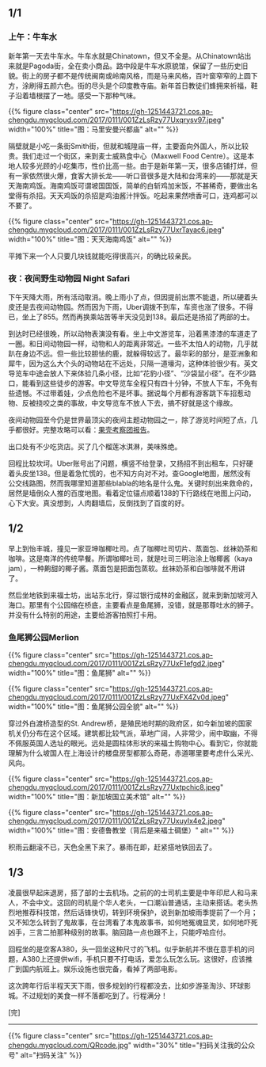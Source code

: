 
## 1/1

### 上午：牛车水

新年第一天去牛车水。牛车水就是Chinatown，但又不全是。从Chinatown站出来就是Pagoda街，全在卖小商品。路中段是牛车水原貌馆，保留了一些历史旧貌。街上的房子都不是传统闽南或岭南风格​，而是马来风格，百叶窗窄窄的上圆下方，涂刷得五颜六色。街的尽头是个印度教寺庙。新年首日教徒们蜂拥来祈福，鞋子沿着墙根摆了一地。感受一下那种气味。

{{% figure class="center" src="https://gh-1251443721.cos.ap-chengdu.myqcloud.com/2017/0111/001ZzLsRzy77Uxqrysv97.jpeg" width="100%" title="图：马里安曼兴都庙" alt="" %}}

​隔壁就是小吃一条街Smith街，但就和城隍庙一样，主要面向外国人，所以比较贵。我们走过一个街区，来到麦士威熟食中心（Maxwell Food Centre）。这是本地人较多光顾的小吃集市，性价比高一些。由于是新年第一天，很多店铺打烊，但有一家依然很火爆，食客大排长龙——听口音很多是大陆和台湾来的——那就是天天海南鸡饭。海南鸡饭可谓坡国国饭，简单的白斩鸡加米饭，不甚稀奇，要做出名堂得有杀招。天天鸡饭的杀招是鸡油酱汁拌饭​。吃起来果然喷香可口，连鸡都可以不要了。

{{% figure class="center" src="https://gh-1251443721.cos.ap-chengdu.myqcloud.com/2017/0111/001ZzLsRzy77UxrTayac6.jpeg" width="100%" title="图：天天海南鸡饭" alt="" %}}

平摊下来一个人只要几块钱就能吃得很高兴，的确比较亲民。

<!--more-->

### 夜：夜间野生动物园 Night Safari

下午天降大雨，所有活动取消。晚上雨小了点，但因提前出票不能退，所以硬着头皮还是去夜间动物园​。然而因为下雨，Uber调拨不到车，车资也涨了很多。不得已，坐上了855。然而再换乘站苦等半天没见到138。最后还是扬招了两部的士。

到达时已经很晚，所以动物表演没有看。坐上中文游览车，沿着黑漆漆的车道走了一圈。​和日间动物园一样，动物和人的距离非常近。一些不太怕人的动物，几乎就趴在身边不远。但一些比较胆怯的鹿，就躲得较远了。最华彩的部分，是亚洲象和犀牛，因为这么大个头的动物站在不远处，只隔一道壕沟，这种体验很少有。英文导览车中途会放人下来体验几条小径，比如“花豹小径”、“沙袋鼠小径”。在不少路口，能看到这些徒步的游客。中文导览车全程只有四十分钟，不放人下车，不免有些遗憾。不过带着娃，少点危险也不是坏事。据说每个月都有游客跳下车招惹动物、反被挠咬之类的事故，中文导览车不放人下去，搞不好就是这个缘故。

夜间动物园至今仍是世界最顶尖的夜间主题动物园之一，除了游览时间短了点，几乎都很好。​完整攻略可以看：[果壳考察团报告](http://www.guokr.com/post/626645)。

出口处有不少吃货店。买了几个榴莲冰淇淋，美味殊绝。​

​回程比较坎坷。Uber账号出了问题，横竖不给登录，又扬招不到出租车，只好硬着头皮坐138。但是着急忙慌的，也不知方向对不对。查Google地图​，居然没有公交线路图，然而我哪里知道那些blabla的地名是什么鬼。关键时刻出来救命的，居然是墙倒众人推的百度地图。看着定位锚点顺着138的下行路线在地图上闪动，心下大安。真没想到，人肉翻墙后，反倒找到了百度的好。

## 1/2

早上到怡丰城，撞见一家亚坤咖椰吐司。​点了咖椰吐司切片、蒸面包、丝袜奶茶和咖啡。这是南洋的传统早餐。所谓咖椰吐司，就是吐司三明治涂上咖椰酱（kaya jam），一种齁甜的椰子酱。蒸面包是把面包蒸软。丝袜奶茶和白咖啡就不用讲了。

然后坐地铁到来福士坊，出站东北行，穿过银行成林的金融区，就来到新加坡河入海口。那里有个公园缩在桥底，​主要看点是鱼尾狮，没错，就是那尊吐水的狮子。并没有什么特别的用途，主要给游客拍照打卡用。

### 鱼尾狮公园Merlion

{{% figure class="center" src="https://gh-1251443721.cos.ap-chengdu.myqcloud.com/2017/0111/001ZzLsRzy77UxF1efgd2.jpeg" width="100%" title="图：鱼尾狮" alt="" %}}

{{% figure class="center" src="https://gh-1251443721.cos.ap-chengdu.myqcloud.com/2017/0111/001ZzLsRzy77UxFX4Zv0d.jpeg" width="100%" title="图：鱼尾狮公园全貌" alt="" %}}

​​​穿过外白渡桥造型的St. Andrew桥，是殖民地时期的政府区，如今新加坡的国家机关仍分布在这个区域。建筑都比较气派，草地广阔，人非常少，闹中取幽，不得不佩服英国人选址的眼光。远处是圆柱体形状的来福士购物中心。看到它，你就能理解为什么坡国人在上海设计的楼盘房型都那么奇葩，赤道哪里要考虑什么采光、风向。

{{% figure class="center" src="https://gh-1251443721.cos.ap-chengdu.myqcloud.com/2017/0111/001ZzLsRzy77Uxtpchic8.jpeg" width="100%" title="图：新加坡国立美术馆" alt="" %}}

{{% figure class="center" src="https://gh-1251443721.cos.ap-chengdu.myqcloud.com/2017/0111/001ZzLsRzy77UxuyIx4e2.jpeg" width="100%" title="图：安德鲁教堂（背后是来福士碉堡）" alt="" %}}

积雨云翻滚​不已，天色全黑下来了。暴雨在即，赶紧搭地铁回去了。

## 1/3

凌晨很早起床退房，搭了部的士去机场。​之前的的士司机主要是中年印尼人和马来人，不会中文。这回的司机是个华人老头，一口潮汕普通话，主动来搭话。老头热烈地推荐科技馆，然后话锋快切，转到环境保护，说到新加坡雨季提前了一个月；又不知怎么转到了鬼故事，在台湾看了本鬼故事书，如何地冤魂显灵，如何地吓死凶手，三言二拍那种级别的故事。脑回路一点也跟不上，只能哼哈应付。

回程坐的是空客A380，头一回坐这种尺寸的飞机。似乎新航并不很在意手机的问题，A380上还提供wifi，手机只要不打电话，爱怎么玩怎么玩。这很好，应该推广到国内航班上。娱乐设施也很完备，看掉了两部电影。​

这次跨年行后半程天天下雨，很多规划的行程都没去，比如步游圣淘沙、环球影城。不过规划的美食一样不落都吃到了。行程满分！

[完]

---

<!-- {% raw %} -->
{{% figure class="center" src="https://gh-1251443721.cos.ap-chengdu.myqcloud.com/QRcode.jpg" width="30%" title="扫码关注我的公众号" alt="扫码关注" %}}
<!-- {% endraw %} -->
